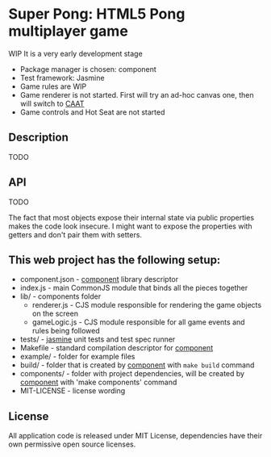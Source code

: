 Super Pong: HTML5 Pong multiplayer game
=============

WIP It is a very early development stage

- Package manager is chosen: component
- Test framework: Jasmine
- Game rules are WIP
- Game renderer is not started. First will try an ad-hoc canvas one, then will switch to [CAAT](https://github.com/hyperandroid/CAAT)
- Game controls and Hot Seat are not started

Description
------------

TODO


API
------------

TODO

The fact that most objects expose their internal state via public properties makes the code look insecure.
I might want to expose the properties with getters and don't pair them with setters.

This web project has the following setup:
-------------

* component.json - [component](https://github.com/component/component/) library descriptor
* index.js - main CommonJS module that binds all the pieces together
* lib/ - components folder
    * renderer.js - CJS module responsible for rendering the game objects on the screen
    * gameLogic.js - CJS module responsible for all game events and rules being followed
* tests/ - [jasmine](http://pivotal.github.com/jasmine/) unit tests and test spec runner
* Makefile - standard compilation descriptor for [component](https://github.com/component/component/)
* example/ - folder for example files
* build/ - folder that is created by [component](https://github.com/component/component/) with `make build` command
* components/ - folder with project dependencies, will be created by [component](https://github.com/component/component/) with 'make components' command
* MIT-LICENSE - license wording

License
----------
All application code is released under MIT License, dependencies have their own permissive open source licenses.
